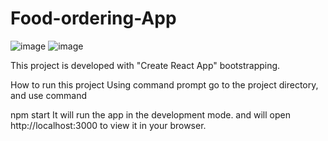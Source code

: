 # Food-ordering-App
![image](https://github.com/shikari902/Food-ordering-App/assets/121078997/e88e84c7-5ad2-409b-b5b7-f859e0106175)
![image](https://github.com/shikari902/Food-ordering-App/assets/121078997/e1c71022-875b-4f1f-9304-1a4c740882fc)

This project is developed with "Create React App" bootstrapping.

How to run this project Using command prompt go to the project directory, and use command

npm start It will run the app in the development mode. and will open http://localhost:3000 to view it in your browser.

